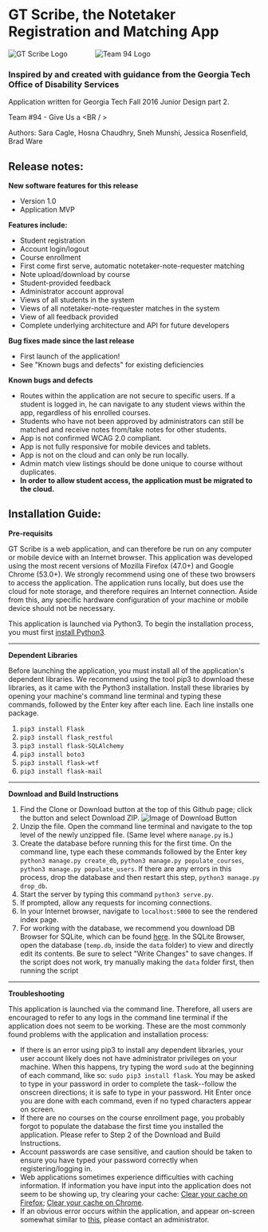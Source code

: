 # GT Scribe, the Notetaker Registration and Matching App

![GT Scribe Logo](http://i68.tinypic.com/6o1pgg.png) &nbsp;&nbsp;&nbsp;&nbsp;&nbsp;&nbsp;&nbsp;&nbsp;&nbsp;&nbsp;&nbsp;&nbsp; ![Team 94 Logo](http://i68.tinypic.com/10gbsw0.png)


### Inspired by and created with guidance from the Georgia Tech Office of Disability Services

Application written for Georgia Tech Fall 2016 Junior Design part 2.

Team #94 - Give Us a  &lt;BR / &gt;

Authors: Sara Cagle, Hosna Chaudhry, Sneh Munshi, Jessica Rosenfield, Brad Ware


## Release notes:

**New software features for this release**

- Version 1.0
- Application MVP<br />

**Features include:**<br />
- Student registration
- Account login/logout
- Course enrollment
- First come first serve, automatic notetaker-note-requester matching
- Note upload/download by course
- Student-provided feedback
- Administrator account approval
- Views of all students in the system
- Views of all notetaker-note-requester matches in the system
- View of all feedback provided
- Complete underlying architecture and API for future developers


**Bug fixes made since the last release**

- First launch of the application! 
- See "Known bugs and defects" for existing deficiencies


**Known bugs and defects** 

- Routes within the application are not secure to specific users. If a student is logged in, he can navigate to any student views within the app, regardless of his enrolled courses.
- Students who have not been approved by administrators can still be matched and receive notes from/take notes for other students.
- App is not confirmed WCAG 2.0 compliant.
- App is not fully responsive for mobile devices and tablets.
- App is not on the cloud and can only be run locally.
- Admin match view listings should be done unique to course without duplicates.
- **In order to allow student access, the application must be migrated to the cloud.**

## Installation Guide:

**Pre-requisits**

GT Scribe is a web application, and can therefore be run on any computer or mobile device with an Internet browser. This application was developed using the most recent versions of Mozilla Firefox (47.0+) and Google Chrome (53.0+). We strongly recommend using one of these two browsers to access the application. The application runs locally, but does use the cloud for note storage, and therefore requires an Internet connection. Aside from this, any specific hardware configuration of your machine or mobile device should not be necessary.

This application is launched via Python3. To begin the installation process, you must first [install Python3](https://www.python.org/downloads/). 

------
**Dependent Libraries**

Before launching the application, you must install all of the application's dependent libraries. We recommend using the tool pip3 to download these libraries, as it came with the Python3 installation. Install these libraries by opening your machine's command line terminal and typing these commands, followed by the Enter key after each line. Each line installs one package.

1. `pip3 install Flask`
2. `pip3 install flask_restful`
3. `pip3 install flask-SQLAlchemy`
4. `pip3 install boto3`
5. `pip3 install flask-wtf`
6. `pip3 install flask-mail`

------
**Download and Build Instructions**

1. Find the Clone or Download button at the top of this Github page; click the button and select Download ZIP. ![Image of Download Button](http://i65.tinypic.com/z1x0m.png)
2. Unzip the file. Open the command line terminal and navigate to the top level of the newly unzipped file. (Same level where `manage.py` is.)
3. Create the database before running this for the first time. On the command line, type each these commands followed by the Enter key `python3 manage.py create_db`, `python3 manage.py populate_courses`, `python3 manage.py populate_users`. If there are any errors in this process, drop the database and then restart this step, `python3 manage.py drop_db`.
4. Start the server by typing this command `python3 serve.py`.
5. If prompted, allow any requests for incoming connections.
6. In your Internet browser, navigate to `localhost:5000` to see the rendered index page.
7. For working with the database, we recommend you download DB Browser for SQLite, which can be found [here](http://sqlitebrowser.org/). In the SQLite Browser, open the database (`temp.db`, inside the `data` folder) to view and directly edit its contents. Be sure to select "Write Changes" to save changes. If the script does not work, try manually making the `data` folder first, then running the script

-------
**Troubleshooting**

This application is launched via the command line. Therefore, all users are encouraged to refer to any logs in the command line terminal if the application does not seem to be working. These are the most commonly found problems with the application and installation process:

- If there is an error using pip3 to install any dependent libraries, your user account likely does not have administrator privileges on your machine. When this happens, try typing the word `sudo` at the beginning of each command, like so: `sudo pip3 install flask`. You may be asked to type in your password in order to complete the task--follow the onscreen directions; it is safe to type in your password. Hit Enter once you are done with each command, even if no typed characters appear on screen.
- If there are no courses on the course enrollment page, you probably forgot to populate the database the first time you installed the application. Please refer to Step 2 of the Download and Build Instructions.
- Account passwords are case sensitive, and caution should be taken to ensure you have typed your password correctly when registering/logging in.
- Web applications sometimes experience difficulties with caching information. If information you have input into the application does not seem to be showing up, try clearing your cache: [Clear your cache on Firefox](https://support.mozilla.org/en-US/kb/how-clear-firefox-cache); [Clear your cache on Chrome](https://support.google.com/accounts/answer/32050?hl=en).
- If an obvious error occurs within the application, and appear on-screen somewhat similar to [this](http://flask.pocoo.org/docs/0.11/_images/debugger.png), please contact an administrator.
